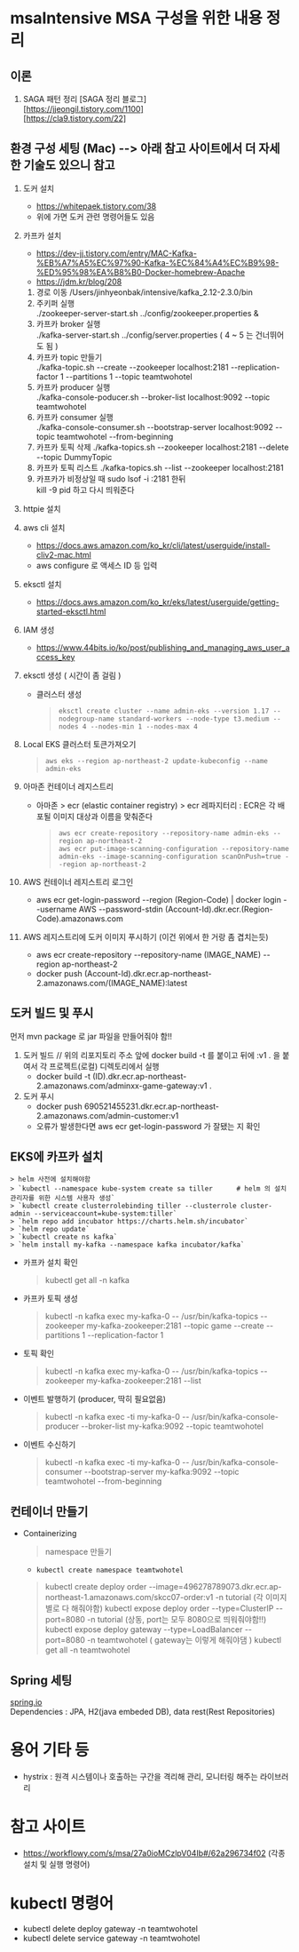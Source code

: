 msaIntensive MSA 구성을 위한 내용 정리
=============================

## 이론
1. SAGA 패턴 정리
[SAGA 정리 블로그]  
    [https://jjeongil.tistory.com/1100]  
    [https://cla9.tistory.com/22]

## 환경 구성 세팅 (Mac) --> 아래 참고 사이트에서 더 자세한 기술도 있으니 참고
1. 도커 설치
    - https://whitepaek.tistory.com/38
    - 위에 가면 도커 관련 명령어들도 있음
2. 카프카 설치
    - https://dev-jj.tistory.com/entry/MAC-Kafka-%EB%A7%A5%EC%97%90-Kafka-%EC%84%A4%EC%B9%98-%ED%95%98%EA%B8%B0-Docker-homebrew-Apache
    - https://jdm.kr/blog/208
    1. 경로 이동 /Users/jinhyeonbak/intensive/kafka_2.12-2.3.0/bin
    2. 주키퍼 실행  
     ./zookeeper-server-start.sh ../config/zookeeper.properties &
    3. 카프카 broker 실행  
     ./kafka-server-start.sh ../config/server.properties
    ( 4 ~ 5 는 건너뛰어도 됨 )
    4. 카프카 topic 만들기  
     ./kafka-topic.sh --create --zookeeper localhost:2181 --replication-factor 1 --partitions 1 --topic teamtwohotel
    5. 카프카 producer 실행  
     ./kafka-console-poducer.sh --broker-list localhost:9092 --topic teamtwohotel
    6. 카프카 consumer 실행  
     ./kafka-console-consumer.sh --bootstrap-server localhost:9092 --topic teamtwohotel --from-beginning
    7. 카프카 토픽 삭제
     ./kafka-topics.sh --zookeeper localhost:2181 --delete --topic DummyTopic
    8. 카프카 토픽 리스트
     ./kafka-topics.sh --list --zookeeper localhost:2181
    9. 카프카가 비정상일 때 
     sudo lsof -i :2181 한뒤  
     kill -9 pid 하고 다시 띄워준다
3. httpie 설치
4. aws cli 설치
    - https://docs.aws.amazon.com/ko_kr/cli/latest/userguide/install-cliv2-mac.html
    - aws configure 로 액세스 ID 등 입력
5. eksctl 설치
    - https://docs.aws.amazon.com/ko_kr/eks/latest/userguide/getting-started-eksctl.html
6. IAM 생성
    - https://www.44bits.io/ko/post/publishing_and_managing_aws_user_access_key
7. eksctl 생성 ( 시간이 좀 걸림 )
    - 클러스터 생성
        > `eksctl create cluster --name admin-eks --version 1.17 --nodegroup-name standard-workers --node-type t3.medium --nodes 4 --nodes-min 1 --nodes-max 4`
8. Local EKS 클러스터 토큰가져오기
    > `aws eks --region ap-northeast-2 update-kubeconfig --name admin-eks`
9. 아마존 컨테이너 레지스트리
    - 아마존 > ecr (elastic container registry) > ecr 레파지터리     : ECR은 각 배포될 이미지 대상과 이름을 맞춰준다
        > `aws ecr create-repository --repository-name admin-eks --region ap-northeast-2`  
        > `aws ecr put-image-scanning-configuration --repository-name admin-eks --image-scanning-configuration scanOnPush=true --region ap-northeast-2`
10. AWS 컨테이너 레지스트리 로그인
    - aws ecr get-login-password --region (Region-Code) | docker login --username AWS --password-stdin (Account-Id).dkr.ecr.(Region-Code).amazonaws.com
  
  
11. AWS 레지스트리에 도커 이미지 푸시하기  (이건 위에서 한 거랑 좀 겹치는듯)
    - aws ecr create-repository --repository-name (IMAGE_NAME) --region ap-northeast-2
    - docker push (Account-Id).dkr.ecr.ap-northeast-2.amazonaws.com/(IMAGE_NAME):latest
  
  
## 도커 빌드 및 푸시
먼저 mvn package 로 jar 파일을 만들어줘야 함!!
1. 도커 빌드 // 위의 리포지토리 주소 앞에 docker build -t 를 붙이고 뒤에 :v1 . 을 붙여서 각 프로젝트(로컬) 디렉토리에서 실행 
    - docker build -t (ID).dkr.ecr.ap-northeast-2.amazonaws.com/adminxx-game-gateway:v1 .
2. 도커 푸시
    - docker push 690521455231.dkr.ecr.ap-northeast-2.amazonaws.com/admin-customer:v1
    - 오류가 발생한다면 aws ecr get-login-password 가 잘됐는 지 확인

## EKS에 카프카 설치
    > helm 사전에 설치해야함
    > `kubectl --namespace kube-system create sa tiller      # helm 의 설치관리자를 위한 시스템 사용자 생성`
    > `kubectl create clusterrolebinding tiller --clusterrole cluster-admin --serviceaccount=kube-system:tiller`
    > `helm repo add incubator https://charts.helm.sh/incubator`
    > `helm repo update`
    > `kubectl create ns kafka`
    > `helm install my-kafka --namespace kafka incubator/kafka`
  
  - 카프카 설치 확인
    > kubectl get all -n kafka
  - 카프카 토픽 생성
    > kubectl -n kafka exec my-kafka-0 -- /usr/bin/kafka-topics --zookeeper my-kafka-zookeeper:2181 --topic game --create --partitions 1 --replication-factor 1
  - 토픽 확인
    > kubectl -n kafka exec my-kafka-0 -- /usr/bin/kafka-topics --zookeeper my-kafka-zookeeper:2181 --list
  - 이벤트 발행하기 (producer, 딱히 필요없음)
    > kubectl -n kafka exec -ti my-kafka-0 -- /usr/bin/kafka-console-producer --broker-list my-kafka:9092 --topic teamtwohotel
  - 이벤트 수신하기
    > kubectl -n kafka exec -ti my-kafka-0 -- /usr/bin/kafka-console-consumer --bootstrap-server my-kafka:9092 --topic teamtwohotel --from-beginning

## 컨테이너 만들기
  - Containerizing
    > namespace 만들기 
      - `kubectl create namespace teamtwohotel`
    > kubectl create deploy order --image=496278789073.dkr.ecr.ap-northeast-1.amazonaws.com/skcc07-order:v1 -n tutorial  (각 이미지별로 다 해줘야함)
    > kubectl expose deploy order --type=ClusterIP --port=8080 -n tutorial   (상동, port는 모두 8080으로 띄워줘야함!!)
    > kubectl expose deploy gateway --type=LoadBalancer --port=8080 -n teamtwohotel    ( gateway는 이렇게 해줘야댐 )
    > kubectl get all -n teamtwohotel

## Spring 세팅
[spring.io](start.spring.io)  
Dependencies : JPA, H2(java embeded DB), data rest(Rest Repositories)


# 용어 기타 등
- hystrix : 원격 시스템이나 호출하는 구간을 격리해 관리, 모니터링 해주는 라이브러리

# 참고 사이트
- https://workflowy.com/s/msa/27a0ioMCzlpV04Ib#/62a296734f02 (각종 설치 및 실행 명령어)

# kubectl 명령어
- kubectl delete deploy gateway -n teamtwohotel
- kubectl delete service gateway -n teamtwohotel
